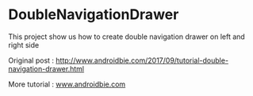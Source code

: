 # DoubleNavigationDrawer
This project show us how to create double navigation drawer on left and right side

Original post : http://www.androidbie.com/2017/09/tutorial-double-navigation-drawer.html

More tutorial : www.androidbie.com
